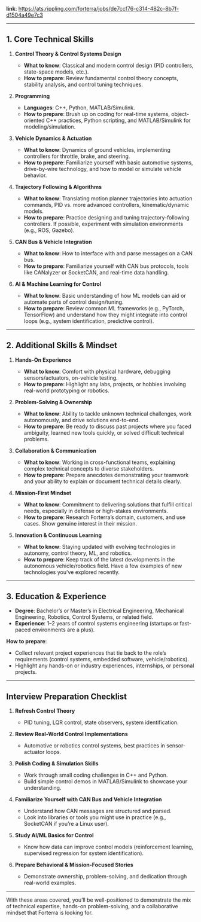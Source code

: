 **link**: https://ats.rippling.com/forterra/jobs/de7ccf76-c314-482c-8b7f-d1504a49e7c3

---

## 1. Core Technical Skills

1. **Control Theory & Control Systems Design**
   - **What to know**: Classical and modern control design (PID controllers, state-space models, etc.).
   - **How to prepare**: Review fundamental control theory concepts, stability analysis, and control tuning techniques.

2. **Programming**
   - **Languages**: C++, Python, MATLAB/Simulink.
   - **How to prepare**: Brush up on coding for real-time systems, object-oriented C++ practices, Python scripting, and MATLAB/Simulink for modeling/simulation.

3. **Vehicle Dynamics & Actuation**
   - **What to know**: Dynamics of ground vehicles, implementing controllers for throttle, brake, and steering.
   - **How to prepare**: Familiarize yourself with basic automotive systems, drive-by-wire technology, and how to model or simulate vehicle behavior.

4. **Trajectory Following & Algorithms**
   - **What to know**: Translating motion planner trajectories into actuation commands, PID vs. more advanced controllers, kinematic/dynamic models.
   - **How to prepare**: Practice designing and tuning trajectory-following controllers. If possible, experiment with simulation environments (e.g., ROS, Gazebo).

5. **CAN Bus & Vehicle Integration**
   - **What to know**: How to interface with and parse messages on a CAN bus.
   - **How to prepare**: Familiarize yourself with CAN bus protocols, tools like CANalyzer or SocketCAN, and real-time data handling.

6. **AI & Machine Learning for Control**
   - **What to know**: Basic understanding of how ML models can aid or automate parts of control design/tuning.
   - **How to prepare**: Review common ML frameworks (e.g., PyTorch, TensorFlow) and understand how they might integrate into control loops (e.g., system identification, predictive control).

---

## 2. Additional Skills & Mindset

1. **Hands-On Experience**
   - **What to know**: Comfort with physical hardware, debugging sensors/actuators, on-vehicle testing.
   - **How to prepare**: Highlight any labs, projects, or hobbies involving real-world prototyping or robotics.

2. **Problem-Solving & Ownership**
   - **What to know**: Ability to tackle unknown technical challenges, work autonomously, and drive solutions end-to-end.
   - **How to prepare**: Be ready to discuss past projects where you faced ambiguity, learned new tools quickly, or solved difficult technical problems.

3. **Collaboration & Communication**
   - **What to know**: Working in cross-functional teams, explaining complex technical concepts to diverse stakeholders.
   - **How to prepare**: Prepare anecdotes demonstrating your teamwork and your ability to explain or document technical details clearly.

4. **Mission-First Mindset**
   - **What to know**: Commitment to delivering solutions that fulfill critical needs, especially in defense or high-stakes environments.
   - **How to prepare**: Research Forterra’s domain, customers, and use cases. Show genuine interest in their mission.

5. **Innovation & Continuous Learning**
   - **What to know**: Staying updated with evolving technologies in autonomy, control theory, ML, and robotics.
   - **How to prepare**: Keep track of the latest developments in the autonomous vehicle/robotics field. Have a few examples of new technologies you’ve explored recently.

---

## 3. Education & Experience

- **Degree**: Bachelor’s or Master’s in Electrical Engineering, Mechanical Engineering, Robotics, Control Systems, or related field.
- **Experience**: 1–2 years of control systems engineering (startups or fast-paced environments are a plus).

**How to prepare**:
- Collect relevant project experiences that tie back to the role’s requirements (control systems, embedded software, vehicle/robotics).
- Highlight any hands-on or industry experiences, internships, or personal projects.

---

## Interview Preparation Checklist

1. **Refresh Control Theory**  
   - PID tuning, LQR control, state observers, system identification.

2. **Review Real-World Control Implementations**  
   - Automotive or robotics control systems, best practices in sensor-actuator loops.

3. **Polish Coding & Simulation Skills**  
   - Work through small coding challenges in C++ and Python.
   - Build simple control demos in MATLAB/Simulink to showcase your understanding.

4. **Familiarize Yourself with CAN Bus and Vehicle Integration**  
   - Understand how CAN messages are structured and parsed.
   - Look into libraries or tools you might use in practice (e.g., SocketCAN if you’re a Linux user).

5. **Study AI/ML Basics for Control**  
   - Know how data can improve control models (reinforcement learning, supervised regression for system identification).

6. **Prepare Behavioral & Mission-Focused Stories**  
   - Demonstrate ownership, problem-solving, and dedication through real-world examples.

---

With these areas covered, you’ll be well-positioned to demonstrate the mix of technical expertise, hands-on problem-solving, and a collaborative mindset that Forterra is looking for.

